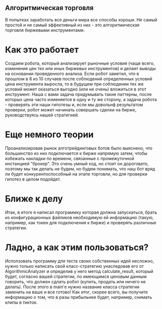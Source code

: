 ## Алгоритмическая торговля

В попытках заработать все деньги мира все способы хороши. Не самый простой и не самый эффективный из них - это алгоритмическая торговля биржевыми инструментами.

# Как это работает
Создаем робота, который анализирует рыночные условия (чаще всего, изменения цен тех или иных биржевых инструментов) и делает выводы на основании проведенного анализа. Если робот заметил, что в прошлом в 8 из 10 случаев после соблюдений определенных условий цена инструмента выросла, то в будущем при соблюдении тех же условий может оказаться выгодно (или не очень) вложиться в этот инструмент. 
Наша с вами задача придумывать такие паттерны, после которых цена часто изменяется в одну и ту же сторону, а задача робота - проверять эти наши гипотезы и, если мы довольнф результатом проверки, робот может начинать совершать сделки на бирже, руководствуясь нашей стратегией.

# Еще немного теории
Проанализировав рынок алготрейдинговых ботов было выяснено, что большинство из них подключается к бирже напрямую затем, чтобы избежать накладки по времени, связанные с промежуточной инстанцией "брокер". Это очень умный ход, но стоит он дороговато, поэтому мы так делать не будем, но будем понимать, что наш бот вряд ли будет конкурентоспособный на этапе торговли, но для проверки гипотез в целом подойдет.

# Ближе к делу
Итак, в итоге я написал программку которая должна запускаться, брать из конфигурационных файликов необходимую ей информацию (такую, например, как токен для подключения к бирже) и проверять различные стратегии. 

# Ладно, а как этим пользоваться?
Исползовать программу для теста своих собственных идей несложно, нужно только написать свой класс-стратегию унаследовав его от AlgorithmicAnalyzer и определив у него метод calculate_result, который будет, согласно вашей стратегии, по имеющимся ценовым данным говорить, что должен сдлать робот (купить, продать или ничего не делать).
После этого в main'е нужно название класса стратегии заменить на ваше и все готово! Как итог, скорее всего, вы получите информацию о том, что в разы прибыльнее будет, например, снимать клипы в тикток.

